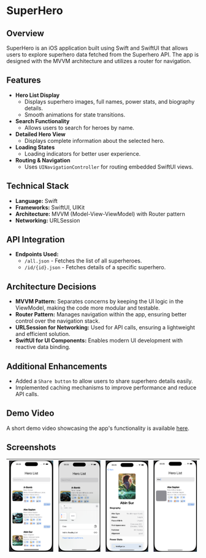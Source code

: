 # SuperHero

## Overview
SuperHero is an iOS application built using Swift and SwiftUI that allows users to explore superhero data fetched from the Superhero API. The app is designed with the MVVM architecture and utilizes a router for navigation.

## Features
- **Hero List Display**
  - Displays superhero images, full names, power stats, and biography details.
  - Smooth animations for state transitions.
- **Search Functionality**
  - Allows users to search for heroes by name.
- **Detailed Hero View**
  - Displays complete information about the selected hero.
- **Loading States**
  - Loading indicators for better user experience.
- **Routing & Navigation**
  - Uses `UINavigationController` for routing embedded SwiftUI views.

## Technical Stack
- **Language:** Swift
- **Frameworks:** SwiftUI, UIKit
- **Architecture:** MVVM (Model-View-ViewModel) with Router pattern
- **Networking:** URLSession

## API Integration
- **Endpoints Used:**
  - `/all.json` - Fetches the list of all superheroes.
  - `/id/{id}.json` - Fetches details of a specific superhero.

## Architecture Decisions
- **MVVM Pattern:** Separates concerns by keeping the UI logic in the ViewModel, making the code more modular and testable.
- **Router Pattern:** Manages navigation within the app, ensuring better control over the navigation stack.
- **URLSession for Networking:** Used for API calls, ensuring a lightweight and efficient solution.
- **SwiftUI for UI Components:** Enables modern UI development with reactive data binding.

## Additional Enhancements
- Added a `Share button` to allow users to share superhero details easily.
- Implemented caching mechanisms to improve performance and reduce API calls.

## Demo Video

A short demo video showcasing the app's functionality is available <a href="https://youtube.com/shorts/CjZOXlDfcz0?feature=share">here</a>.

## Screenshots

| ![Screenshot 1](screenshots/1.png) | ![Screenshot 2](screenshots/2.png) | ![Screenshot 3](screenshots/3.png) | ![Screenshot 4](screenshots/4.png) |
|------------------------------------------|------------------------------------------|------------------------------------------|------------------------------------------|


